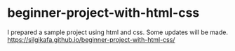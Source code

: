 # beginner-project-with-html-css 
I prepared a sample project using html and css. Some updates will be made.
https://silgikafa.github.io/beginner-project-with-html-css/
